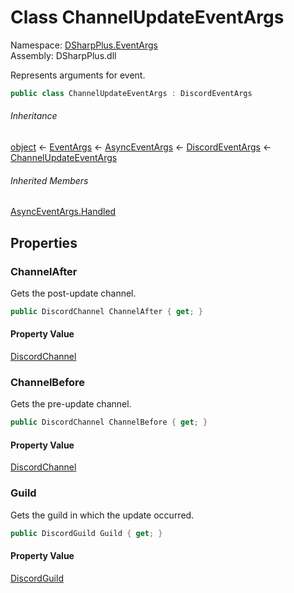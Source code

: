 # Class ChannelUpdateEventArgs

Namespace: [DSharpPlus.EventArgs](DSharpPlus.EventArgs.md)  
Assembly: DSharpPlus.dll

Represents arguments for <xref href="DSharpPlus.DiscordClient.ChannelUpdated" data-throw-if-not-resolved="false"></xref> event.

```csharp
public class ChannelUpdateEventArgs : DiscordEventArgs
```

###### Inheritance

[object](https://learn.microsoft.com/dotnet/api/system.object) ← 
[EventArgs](https://learn.microsoft.com/dotnet/api/system.eventargs) ← 
[AsyncEventArgs](DSharpPlus.AsyncEvents.AsyncEventArgs.md) ← 
[DiscordEventArgs](DSharpPlus.EventArgs.DiscordEventArgs.md) ← 
[ChannelUpdateEventArgs](DSharpPlus.EventArgs.ChannelUpdateEventArgs.md)

###### Inherited Members

[AsyncEventArgs.Handled](DSharpPlus.AsyncEvents.AsyncEventArgs.md\#DSharpPlus\_AsyncEvents\_AsyncEventArgs\_Handled)

## Properties

### <a id="DSharpPlus_EventArgs_ChannelUpdateEventArgs_ChannelAfter"></a>ChannelAfter

Gets the post-update channel.

```csharp
public DiscordChannel ChannelAfter { get; }
```

#### Property Value

[DiscordChannel](DSharpPlus.Entities.DiscordChannel.md)

### <a id="DSharpPlus_EventArgs_ChannelUpdateEventArgs_ChannelBefore"></a>ChannelBefore

Gets the pre-update channel.

```csharp
public DiscordChannel ChannelBefore { get; }
```

#### Property Value

[DiscordChannel](DSharpPlus.Entities.DiscordChannel.md)

### <a id="DSharpPlus_EventArgs_ChannelUpdateEventArgs_Guild"></a>Guild

Gets the guild in which the update occurred.

```csharp
public DiscordGuild Guild { get; }
```

#### Property Value

[DiscordGuild](DSharpPlus.Entities.DiscordGuild.md)

